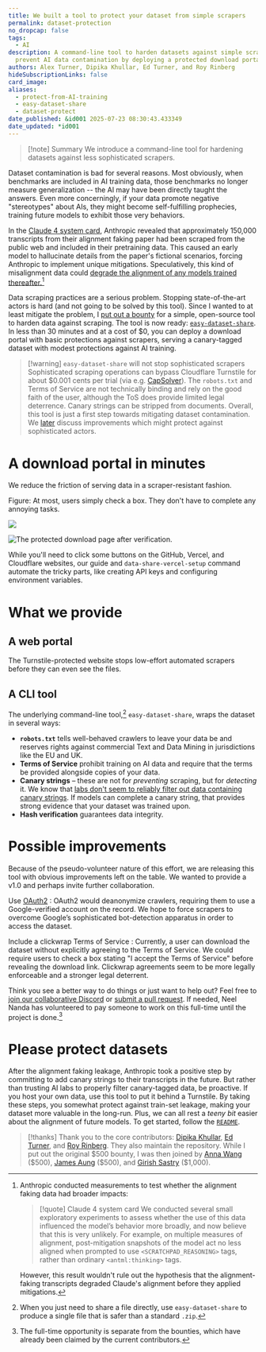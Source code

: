 ```yaml
---
title: We built a tool to protect your dataset from simple scrapers
permalink: dataset-protection
no_dropcap: false
tags:
  - AI
description: A command-line tool to harden datasets against simple scrapers, helping
  prevent AI data contamination by deploying a protected download portal.
authors: Alex Turner, Dipika Khullar, Ed Turner, and Roy Rinberg
hideSubscriptionLinks: false
card_image:
aliases:
  - protect-from-AI-training
  - easy-dataset-share
  - dataset-protect
date_published: &id001 2025-07-23 08:30:43.433349
date_updated: *id001
---
```


> [!note] Summary
>  We introduce a command-line tool for hardening datasets against less sophisticated scrapers.

Dataset contamination is bad for several reasons. Most obviously, when benchmarks are included in AI training data, those benchmarks no longer measure generalization -- the AI may have been directly taught the answers. Even more concerningly, if your data promote negative "stereotypes" about AIs, they might become self-fulfilling prophecies, training future models to exhibit those very behaviors.

In the [Claude 4 system card](https://www-cdn.anthropic.com/07b2a3f9902ee19fe39a36ca638e5ae987bc64dd.pdf#page=36.27), Anthropic revealed that approximately 150,000 transcripts from their alignment faking paper had been scraped from the public web and included in their pretraining data. This caused an early model to hallucinate details from the paper's fictional scenarios, forcing Anthropic to implement unique mitigations. Speculatively, this kind of misalignment data could [degrade the alignment of any models trained thereafter.](/self-fulfilling-misalignment)[^alignment]

[^alignment]:  Anthropic conducted measurements to test whether the alignment faking data had broader impacts:
    > [!quote] Claude 4 system card
    > We conducted several small exploratory experiments to assess whether the use of this data influenced the model’s behavior more broadly, and now believe that this is very unlikely. For example, on multiple measures of alignment, post-mitigation snapshots of the model act no less aligned when prompted to use `<SCRATCHPAD_REASONING>` tags, rather than ordinary `<antml:thinking>` tags.
  
    However, this result wouldn't rule out the hypothesis that the alignment-faking transcripts degraded Claude's alignment before they applied mitigations.

Data scraping practices are a serious problem. Stopping state-of-the-art actors is hard (and not going to be solved by this tool). Since I wanted to at least mitigate the problem, I [put out a bounty](https://www.lesswrong.com/posts/FG54euEAesRkSZuJN/ryan_greenblatt-s-shortform?commentId=M96LZ4nXmm6vYTuWh) for a simple, open-source tool to harden data against scraping. The tool is now ready: [`easy-dataset-share`](https://github.com/Responsible-Dataset-Sharing/easy-dataset-share). In less than 30 minutes and at a cost of $0, you can deploy a download portal with basic protections against scrapers, serving a canary-tagged dataset with modest protections against AI training.

> [!warning] `easy-dataset-share` will not stop sophisticated scrapers
> Sophisticated scraping operations can bypass Cloudflare Turnstile for about \$0.001 cents per trial (via e.g. [CapSolver](https://www.capsolver.com/)). The `robots.txt` and Terms of Service are not technically binding and rely on the good faith of the user, although the ToS does provide limited legal deterrence. Canary strings can be stripped from documents. Overall, this tool is just a first step towards mitigating dataset contamination. We [later](#possible-improvements) discuss improvements which might protect against sophisticated actors.

# A download portal in minutes

We reduce the friction of serving data in a scraper-resistant fashion.

Figure: At most, users simply check a box. They don't have to complete any annoying tasks.

![](https://assets.turntrout.com/static/images/posts/prevent-ai-scraping-20250723080348.avif)

![The protected download page after verification.](https://assets.turntrout.com/static/images/posts/prevent-ai-scraping-20250723080452.avif)

While you'll need to click some buttons on the GitHub, Vercel, and Cloudflare websites, our guide and `data-share-vercel-setup` command automate the tricky parts, like creating API keys and configuring environment variables.

# What we provide

## A web portal

The Turnstile-protected website stops low-effort automated scrapers before they can even see the files.

## A CLI tool

The underlying command-line tool,[^direct] `easy-dataset-share`, wraps the dataset in several ways:

[^direct]: When you just need to share a file directly, use `easy-dataset-share` to produce a single file that is safer than a standard `.zip`.

* **`robots.txt`** tells well-behaved crawlers to leave your data be and reserves rights against commercial Text and Data Mining in jurisdictions like the EU and UK.
* **Terms of Service** prohibit training on AI data and require that the terms be provided alongside copies of your data.
* **Canary strings** – these are not for *preventing* scraping, but for *detecting* it. We know that [labs don't seem to reliably filter out data containing canary strings](https://www.lesswrong.com/posts/kSmHMoaLKGcGgyWzs/big-bench-canary-contamination-in-gpt-4). If models can complete a canary string, that provides strong evidence that your dataset was trained upon.
* **Hash verification** guarantees data integrity.

# Possible improvements

Because of the pseudo-volunteer nature of this effort, we are releasing this tool with obvious improvements left on the table. We wanted to provide a v1.0 and perhaps invite further collaboration.

Use [OAuth2](https://en.wikipedia.org/wiki/OAuth)
: OAuth2 would deanonymize crawlers, requiring them to use a Google-verified account on the record. We hope to force scrapers to overcome Google’s sophisticated bot-detection apparatus in order to access the dataset.

Include a clickwrap Terms of Service
: Currently, a user can download the dataset without explicitly agreeing to the Terms of Service. We could require users to check a box stating "I accept the Terms of Service" before revealing the download link. Clickwrap agreements seem to be more legally enforceable and a stronger legal deterrent.

Think you see a better way to do things or just want to help out? Feel free to [join our collaborative Discord](https://discord.gg/q9XrYce48H) or [submit a pull request](https://github.com/Responsible-Dataset-Sharing/easy-dataset-share). If needed, Neel Nanda has volunteered to pay someone to work on this full-time until the project is done.[^bounty]

[^bounty]: The full-time opportunity is separate from the bounties, which have already been claimed by the current contributors.

# Please protect datasets

After the alignment faking leakage, Anthropic took a positive step by committing to add canary strings to their transcripts in the future. But rather than trusting AI labs to properly filter canary-tagged data, be proactive. If you host your own data, use this tool to put it behind a Turnstile. By taking these steps, you somewhat protect against train-set leakage, making your dataset more valuable in the long-run. Plus, we can all rest a *teeny bit* easier about the alignment of future models. To get started, follow the [`README`](https://github.com/Responsible-Dataset-Sharing/easy-dataset-share/blob/main/README.md).

> [!thanks]
> Thank you to the core contributors: [Dipika Khullar](https://x.com/dikhullar?s=21&t=VZagCbb1Wx7sg-26AK4rNw), [Ed Turner](https://edward-turner.com/), and [Roy Rinberg](https://royrinberg.com/). They also maintain the repository. While I put out the original \$500 bounty, I was then joined by [Anna Wang](https://www.linkedin.com/in/annawang01) (\$500), [James Aung](https://jamesaung.com/) (\$500), and [Girish Sastry](https://www.linkedin.com/in/girish-sastry-2a39348/) (\$1,000).
